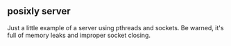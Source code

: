 ## posixly server

Just a little example of a server using pthreads and sockets.  Be warned, it's
full of memory leaks and improper socket closing.
